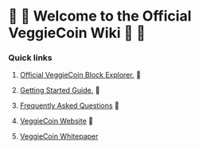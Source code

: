 # :tomato: :sweet_potato: Welcome to the Official VeggieCoin Wiki :corn: :eggplant:

### Quick links

1. [Official VeggieCoin Block Explorer.](http://explorer.veggiecoin.io/) :strawberry:

2. [Getting Started Guide.](/getting_started/Getting_Started.md) :peach: 

3. [Frequently Asked Questions](/faq/Frequently-Asked-Questions.md) :pear:

4. [VeggieCoin Website](https://www.veggiecoin.io/) :watermelon:

5. [VeggieCoin Whitepaper](https://www.veggiecoin.io/VeggieWhitepaper.pdf)
